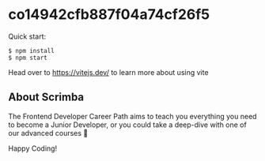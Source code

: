 # co14942cfb887f04a74cf26f5

Quick start:

```
$ npm install
$ npm start
````

Head over to https://vitejs.dev/ to learn more about using vite
## About Scrimba


The Frontend Developer Career Path aims to teach you everything you need to become a Junior Developer, or you could take a deep-dive with one of our advanced courses 🚀


Happy Coding!
